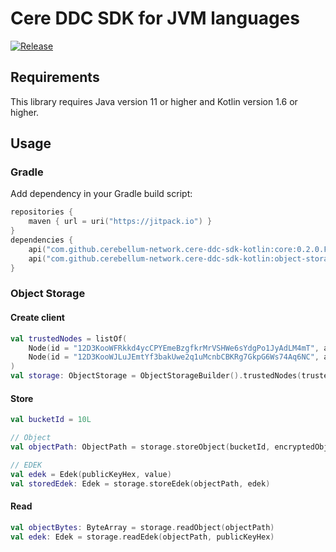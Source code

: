 # Cere DDC SDK for JVM languages

[![Release](https://jitpack.io/v/cerebellum-network/cere-ddc-sdk-kotlin.svg)](https://jitpack.io/#cerebellum-network/cere-ddc-sdk-kotlin)

## Requirements

This library requires Java version 11 or higher and Kotlin version 1.6 or higher.

## Usage

### Gradle

Add dependency in your Gradle build script:

```kotlin
repositories {
    maven { url = uri("https://jitpack.io") }
}
dependencies {
    api("com.github.cerebellum-network.cere-ddc-sdk-kotlin:core:0.2.0.Final")
    api("com.github.cerebellum-network.cere-ddc-sdk-kotlin:object-storage:0.2.0.Final")
}
```

### Object Storage

#### Create client

```kotlin
val trustedNodes = listOf(
    Node(id = "12D3KooWFRkkd4ycCPYEmeBzgfkrMrVSHWe6sYdgPo1JyAdLM4mT", address = "https://127.0.0.1:8080"),
    Node(id = "12D3KooWJLuJEmtYf3bakUwe2q1uMcnbCBKRg7GkpG6Ws74Aq6NC", address = "https://127.0.0.2:8080")
)
val storage: ObjectStorage = ObjectStorageBuilder().trustedNodes(trustedNodes).privateKey(privateKeyHex).build()
```

#### Store

```kotlin
val bucketId = 10L

// Object
val objectPath: ObjectPath = storage.storeObject(bucketId, encryptedObjectBytes)

// EDEK
val edek = Edek(publicKeyHex, value)
val storedEdek: Edek = storage.storeEdek(objectPath, edek)
```

#### Read

```kotlin
val objectBytes: ByteArray = storage.readObject(objectPath)
val edek: Edek = storage.readEdek(objectPath, publicKeyHex)
```